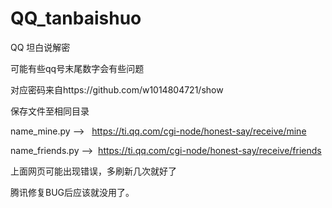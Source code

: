 # QQ_tanbaishuo
QQ 坦白说解密

可能有些qq号末尾数字会有些问题

对应密码来自https://github.com/w1014804721/show

保存文件至相同目录

name_mine.py  -->   https://ti.qq.com/cgi-node/honest-say/receive/mine 

name_friends.py  -->  https://ti.qq.com/cgi-node/honest-say/receive/friends

上面网页可能出现错误，多刷新几次就好了

腾讯修复BUG后应该就没用了。
